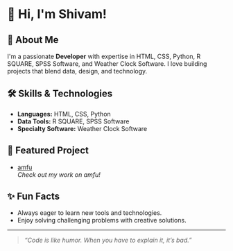 # 👋 Hi, I'm Shivam!

## 🚀 About Me
I'm a passionate **Developer** with expertise in HTML, CSS, Python, R SQUARE, SPSS Software, and Weather Clock Software. I love building projects that blend data, design, and technology.

## 🛠️ Skills & Technologies
- **Languages:** HTML, CSS, Python
- **Data Tools:** R SQUARE, SPSS Software
- **Specialty Software:** Weather Clock Software

## 📂 Featured Project
- [amfu](https://github.com/Shivam-gkms/amfu)  
  _Check out my work on amfu!_

## ✨ Fun Facts
- Always eager to learn new tools and technologies.
- Enjoy solving challenging problems with creative solutions.

<!-- Add more sections like Interests, Social Links or a Favorite Quote if you'd like! -->

---

> _“Code is like humor. When you have to explain it, it’s bad.”_
